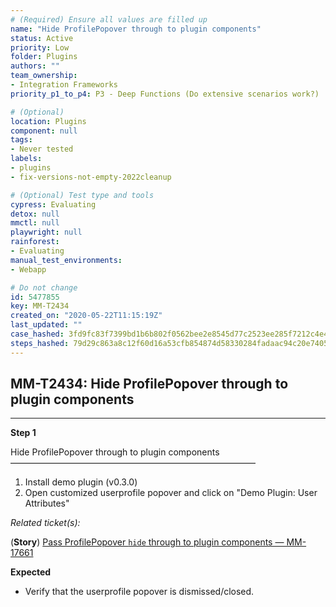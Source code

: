 ```yaml
---
# (Required) Ensure all values are filled up
name: "Hide ProfilePopover through to plugin components"
status: Active
priority: Low
folder: Plugins
authors: ""
team_ownership: 
- Integration Frameworks
priority_p1_to_p4: P3 - Deep Functions (Do extensive scenarios work?)

# (Optional)
location: Plugins
component: null
tags: 
- Never tested
labels: 
- plugins
- fix-versions-not-empty-2022cleanup

# (Optional) Test type and tools
cypress: Evaluating
detox: null
mmctl: null
playwright: null
rainforest: 
- Evaluating
manual_test_environments: 
- Webapp

# Do not change
id: 5477855
key: MM-T2434
created_on: "2020-05-22T11:15:19Z"
last_updated: ""
case_hashed: 3fd9fc83f7399bd1b6b802f0562bee2e8545d77c2523ee285f7212c4e43ab03eaba78da2dd7ed564ebbe40d3b17db3e7
steps_hashed: 79d29c863a8c12f60d16a53cfb854874d58330284fadaac94c20e74058bbb80c4316b28eaebb0858128df9d554d0e118
---
```


<!-- (Auto-generated) Based on frontmatter's "key" and "name" -->

## MM-T2434: Hide ProfilePopover through to plugin components

---

**Step 1**

Hide ProfilePopover through to plugin components\
————————————————————————————

1. Install demo plugin (v0.3.0)
2. Open customized userprofile popover and click on "Demo Plugin: User Attributes"

_Related ticket(s):_

(**Story**) [Pass ProfilePopover `hide` through to plugin components — MM-17661](https://mattermost.atlassian.net/browse/MM-17661)

**Expected**

- Verify that the userprofile popover is dismissed/closed.
